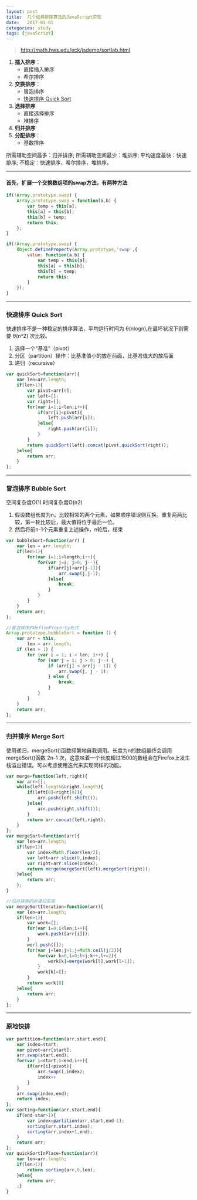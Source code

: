 ```yaml
---
layout: post
title:  几个经典排序算法的JavaScript实现
date:   2017-01-01
categories: study
tags: [javaScript]
---
```


> http://math.hws.edu/eck/jsdemo/sortlab.html
 
1. __插入排序__：
	+ 直接插入排序
	+ 希尔排序
2. __交换排序__：
	+ 冒泡排序
	+ [快速排序 Quick Sort](#quickSort)
3. __选择排序__
	+ 直接选择排序
	+ 堆排序
4. __归并排序__
5. __分配排序__：
	+ 基数排序

所需辅助空间最多：归并排序;
所需辅助空间最少：堆排序;
平均速度最快：快速排序;
不稳定：快速排序，希尔排序，堆排序。

-----

#### 首先，扩展一个交换数组项的swap方法，有两种方法

``` javascript
if(!Array.prototype.swap) {
	Array.prototype.swap = function(a,b) {
		var temp = this[a];
		this[a] = this[b];
		this[b] = temp;
		return this;
	};
}

if(!Array.prototype.swap) {
	Object.defineProperty(Array.prototype,'swap',{
		value: function(a,b) {
			var temp = this[a];
			this[a] = this[b];
			this[b] = temp;
			return this;
		}
	});
}
```

-----

<h3 id="quickSort">快速排序 Quick Sort</h3>

快速排序不是一种稳定的排序算法，平均运行时间为 θ(nlogn),在最坏状况下则需要 θ(n^2) 次比较。

1. 选择一个“基准”（pivot）
2. 分区（partition）操作：比基准值小的放在前面，比基准值大的放后面
3. 递归（recursive）

``` javascript
var quickSort=function(arr){
	var len=arr.length;
	if(len>1){
		var pivot=arr[0];
		var left=[];
		var right=[];
		for(var i=1;i<len;i++){
			if(arr[i]<pivot){
				left.push(arr[i]);
			}else{
				right.push(arr[i]);
			}
		}
		return quickSort(left).concat(pivot,quickSort(right));
	}else{
		return arr;
	}
};
```

-----

### 冒泡排序 Bubble Sort

空间复杂度O(1) 时间复杂度O(n2) 

1. 假设数组长度为n。比较相邻的两个元素，如果顺序错误则互换。重复两两比较，第一轮比较后，最大值将位于最后一位。
2. 然后将前n-1个元素重复上述操作，n轮后，结束

``` javascript
var bubbleSort=function(arr) {
	var len = arr.length;
	if(len>1){
		for(var i=1;i<length;i++){
			for(var j=i; j>0; j--){
				if(arr[j]<arr[j-1]){
					arr.swap(j,j-1);
				}else{
					break;
				}
			}
		}
	}
	return arr;
};

//冒泡排序的defineProperty形式
Array.prototype.bubbleSort = function () {
    var arr = this,
        len = arr.length;
    if (len > 1) {
        for (var i = 1; i < len; i++) {
            for (var j = i; j > 0; j--) {
                if (arr[j] < arr[j - 1]) {
                    arr.swap(j, j - 1);
                } else {
                    break;
                }
            }
        }
    }
    return arr;
};
```

-----

### 归并排序 Merge Sort

使用递归，mergeSort()函数频繁地自我调用。长度为n的数组最终会调用mergeSort()函数 2n-1 次，这意味着一个长度超过1500的数组会在Firefox上发生栈溢出错误。可以考虑使用迭代来实现同样的功能。

``` javascript
var merge=function(left,right){
	var arr=[];
	while(left.length&&right.length){
		if(left[0]<right[0]){
			arr.push(left.shift());
		}else{
			arr.push(right.shift());
		}
		return arr.concat(left,right);
	}
};
var mergeSort=function(arr){
	var len=arr.length;
	if(len>1){
		var index=Math.floor(len/2);
		var left=arr.slice(0,index);
		var right=arr.slice(index);
		return merge(mergeSort(left),mergeSort(right));
	}else{
		return arr;
	};
}

//归并排序的非递归实现
var mergeSortIteration=function(arr){
	var len=arr.length;
	if(len>1){
		var work=[];
		for(var i=0;i<len;i++){
			work.push([arr[i]]);
		}
		worl.push([]);
		for(var j=len;j>1;j=Math.ceil(j/2)){
			for(var k=0,l=0;l<j;k++,l+=2){
				work[k]=merge(work[l],work[l+1]);
			}
			work[k]=[];
		}
		return work[0]
	}else{
		return arr;
	}
};
```

-----

### 原地快排

``` javascript
var partition=function(arr,start,end){
	var index=start;
	var pivot=arr[start];
	arr.swap(start,end);
	for(var i=start;i<end;i++){
		if(arr[i]<pivot){
			arr.swap(i,index);
			index++
		}
	}
	arr.swap(index,end);
	return index;
};
var sorting=function(arr,start,end){
	if(end-star>1){
		var index=partition(arr,start,end-1);
		sorting(arr,start,index);
		sorting(arr,index+1,end);
	}
	return arr;
};
var quickSortInPlace=function(arr){
	var len=arr.length;
	if(len>1){
		return sorting(arr,0,len);
	}else{
		return arr;
	;}
}
```